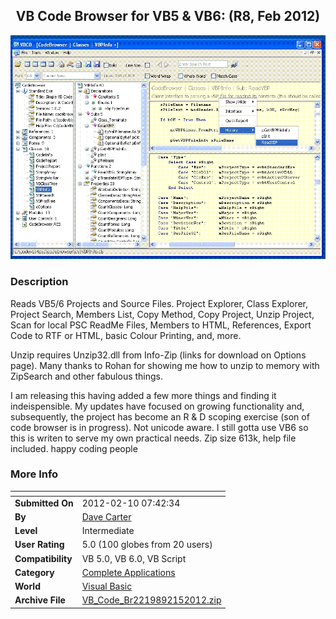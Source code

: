﻿<div align="center">

## VB Code Browser for VB5 & VB6: \(R8, Feb 2012\)

<img src="PIC201012271438113936.GIF">
</div>

### Description

Reads VB5/6 Projects and Source Files. Project Explorer, Class Explorer, Project Search, Members List, Copy Method, Copy Project, Unzip Project, Scan for local PSC ReadMe Files, Members to HTML, References, Export Code to RTF or HTML, basic Colour Printing, and, more.

Unzip requires Unzip32.dll from Info-Zip (links for download on Options page). Many thanks to Rohan for showing me how to unzip to memory with ZipSearch and other fabulous things.

I am releasing this having added a few more things and finding it indeispensible. My updates have focused on growing functionality and, subsequently, the project has become an R & D scoping exercise (son of code browser is in progress). Not unicode aware. I still gotta use VB6 so this is writen to serve my own practical needs. Zip size 613k, help file included. happy coding people
 
### More Info
 


<span>             |<span>
---                |---
**Submitted On**   |2012-02-10 07:42:34
**By**             |[Dave Carter](https://github.com/Planet-Source-Code/PSCIndex/blob/master/ByAuthor/dave-carter.md)
**Level**          |Intermediate
**User Rating**    |5.0 (100 globes from 20 users)
**Compatibility**  |VB 5\.0, VB 6\.0, VB Script
**Category**       |[Complete Applications](https://github.com/Planet-Source-Code/PSCIndex/blob/master/ByCategory/complete-applications__1-27.md)
**World**          |[Visual Basic](https://github.com/Planet-Source-Code/PSCIndex/blob/master/ByWorld/visual-basic.md)
**Archive File**   |[VB\_Code\_Br2219892152012\.zip](https://github.com/Planet-Source-Code/dave-carter-vb-code-browser-for-vb5-vb6-r8-feb-2012__1-73521/archive/master.zip)








